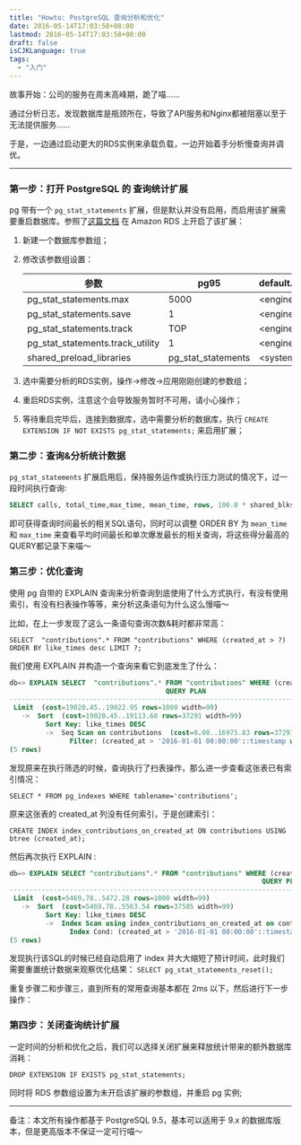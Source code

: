 ```yaml
---
title: "Howto: PostgreSQL 查询分析和优化"
date: 2016-05-14T17:03:58+08:00
lastmod: 2016-05-14T17:03:58+08:00
draft: false
isCJKLanguage: true
tags:
  - "入门"
---
```


故事开始：公司的服务在周末高峰期，跪了喵……

通过分析日志，发现数据库是瓶颈所在，导致了API服务和Nginx都被阻塞以至于无法提供服务……

于是，一边通过启动更大的RDS实例来承载负载，一边开始着手分析慢查询并调优。

---

### 第一步：打开 PostgreSQL 的 查询统计扩展

pg 带有一个 `pg_stat_statements` 扩展，但是默认并没有启用，而启用该扩展需要重启数据库。参照了[这篇文档](https://pganalyze.com/docs/install/amazon_rds/01_configure_rds_instance) 在 Amazon RDS 上开启了该扩展：

1. 新建一个数据库参数组；
2. 修改该参数组设置：
    <table><thead><tr><th>参数</th><th>pg95</th><th>default.postgres9.5</th></tr></thead><tbody><tr><td >pg_stat_statements.max</div></td><td>5000</div></td><td>&lt;engine-default&gt;</div></td></tr><tr><td>pg_stat_statements.save</div></td><td>1</div></td><td>&lt;engine-default&gt;</div></td></tr><tr><td >pg_stat_statements.track</div></td><td>TOP</div></td><td>&lt;engine-default&gt;</div></td></tr><tr><td>pg_stat_statements.track_utility</div></td><td>1</div></td><td>&lt;engine-default&gt;</div></td></tr><tr><td >shared_preload_libraries</div></td><td>pg_stat_statements</div></td><td>&lt;system&gt;</div></td></tr></tbody></table>

3. 选中需要分析的RDS实例，操作->修改->应用刚刚创建的参数组；
4. 重启RDS实例，注意这个会导致服务暂时不可用，请小心操作；
5. 等待重启完毕后，连接到数据库，选中需要分析的数据库，执行 `CREATE EXTENSION IF NOT EXISTS pg_stat_statements;` 来启用扩展；

### 第二步：查询&分析统计数据

`pg_stat_statements` 扩展启用后，保持服务运作或执行压力测试的情况下，过一段时间执行查询:

```SQL
SELECT calls, total_time,max_time, mean_time, rows, 100.0 * shared_blks_hit /nullif(shared_blks_hit + shared_blks_read, 0) AS hit_percent,query FROM pg_stat_statements ORDER BY total_time DESC LIMIT 20;
```

即可获得查询时间最长的相关SQL语句，同时可以调整 ORDER BY 为 `mean_time` 和 `max_time` 来查看平均时间最长和单次爆发最长的相关查询，将这些得分最高的QUERY都记录下来喵～

### 第三步：优化查询

使用 pg 自带的 EXPLAIN 查询来分析查询到底使用了什么方式执行，有没有使用索引，有没有扫表操作等等，来分析这条语句为什么这么慢喵～

比如，在上一步发现了这么一条语句查询次数&耗时都非常高： 

`SELECT  "contributions".* FROM "contributions" WHERE (created_at > ?)  ORDER BY like_times desc LIMIT ?;`

我们使用 EXPLAIN 并构造一个查询来看它到底发生了什么：

```SQL
db=> EXPLAIN SELECT  "contributions".* FROM "contributions" WHERE (created_at > '2016-01-01')  ORDER BY like_times desc LIMIT 1000;                                                                                    
                                       QUERY PLAN                                        
-----------------------------------------------------------------------------------------
 Limit  (cost=19020.45..19022.95 rows=1000 width=99)
   ->  Sort  (cost=19020.45..19113.68 rows=37291 width=99)
         Sort Key: like_times DESC
         ->  Seq Scan on contributions  (cost=0.00..16975.83 rows=37291 width=99)
               Filter: (created_at > '2016-01-01 00:00:00'::timestamp without time zone)
(5 rows)
```

发现原来在执行筛选的时候，查询执行了扫表操作，那么进一步查看这张表已有索引情况：

`SELECT * FROM pg_indexes WHERE tablename='contributions';`

原来这张表的 created_at 列没有任何索引，于是创建索引：

`CREATE INDEX index_contributions_on_created_at ON contributions USING btree (created_at);`

然后再次执行 EXPLAIN :

```SQL
db=> EXPLAIN SELECT "contributions".* FROM "contributions" WHERE (created_at > '2016-01-01')  ORDER BY like_times desc LIMIT 1000;
                                                               QUERY PLAN                                                                
-----------------------------------------------------------------------------------------------------------------------------------------
 Limit  (cost=5469.78..5472.28 rows=1000 width=99)
   ->  Sort  (cost=5469.78..5563.54 rows=37505 width=99)
         Sort Key: like_times DESC
         ->  Index Scan using index_contributions_on_created_at on contributions  (cost=0.42..3413.42 rows=37505 width=99)
               Index Cond: (created_at > '2016-01-01 00:00:00'::timestamp without time zone)
(5 rows)

```

发现执行该SQL的时候已经自动启用了 index 并大大缩短了预计时间，此时我们需要重置统计数据来观察优化结果： `SELECT pg_stat_statements_reset();`

重复步骤二和步骤三，直到所有的常用查询基本都在 2ms 以下，然后进行下一步操作：

### 第四步：关闭查询统计扩展

一定时间的分析和优化之后，我们可以选择关闭扩展来释放统计带来的额外数据库消耗：

`DROP EXTENSION IF EXISTS pg_stat_statements;`

同时将 RDS 参数组设置为未开启该扩展的参数组，并重启 pg 实例;

---

备注：本文所有操作都基于 PostgreSQL 9.5，基本可以适用于 9.x 的数据库版本，但是更高版本不保证一定可行喵～